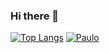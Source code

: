 ### Hi there 👋

<!--
**pauloeduardods/pauloeduardods** is a ✨ _special_ ✨ repository because its `README.md` (this file) appears on your GitHub profile.

Here are some ideas to get you started:

- 🔭 I’m currently working on ...
- 🌱 I’m currently learning ...
- 👯 I’m looking to collaborate on ...
- 🤔 I’m looking for help with ...
- 💬 Ask me about ...
- 📫 How to reach me: ...
- 😄 Pronouns: ...
- ⚡ Fun fact: ...
-->


[![Top Langs](https://github-readme-stats.vercel.app/api/top-langs/?username=pauloeduardods&theme=synthwave&exclude_repo=oledDisplayRaspberry)](https://github.com/anuraghazra/github-readme-stats)
[![Paulo](https://github-readme-stats.vercel.app/api/wakatime?username=pauloeduardods)](https://github.com/anuraghazra/github-readme-stats)

